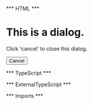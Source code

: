 *** HTML ***

<div style="width: 100%">
    <h1>This is a dialog.</h1>
    <p>Click 'cancel' to close this dialog.</p>
    <button mat-raised-button matDialogClose>Cancel</button>
</div>

*** TypeScript *** 

*** ExternalTypeScript ***

*** Imports ***